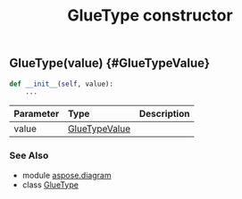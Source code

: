﻿---
title: GlueType constructor
second_title: Aspose.Diagram for Python via .NET API References
description: 
type: docs
weight: 10
url: /python-net/aspose.diagram/gluetype/__init__/
is_root: false
---

## GlueType(value) {#GlueTypeValue}



```python
def __init__(self, value):
    ...
```


| Parameter | Type | Description |
| :- | :- | :- |
| value | [GlueTypeValue](/diagram/python-net/aspose.diagram/gluetypevalue) |  |



### See Also
* module [aspose.diagram](../../)
* class [GlueType](/diagram/python-net/aspose.diagram/gluetype)

